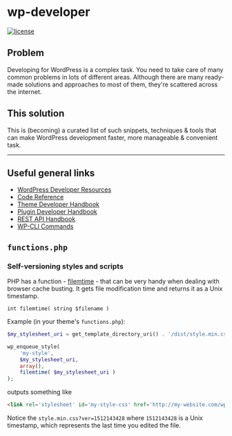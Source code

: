 # wp-developer

[![license](https://img.shields.io/github/license/selrond/wp-developer.svg?style=flat-square)](https://choosealicense.com/licenses/mit/)

## Problem

Developing for WordPress is a complex task. You need to take care of many common problems in lots of different areas. Although there are many ready-made solutions and approaches to most of them, they're scattered across the internet.  

## This solution

This is (becoming) a curated list of such snippets, techniques & tools that can make WordPress development faster, more manageable & convenient task.

---

## Useful general links

- [WordPress Developer Resources](https://developer.wordpress.org/)
- [Code Reference](https://developer.wordpress.org/reference/)
- [Theme Developer Handbook](https://developer.wordpress.org/themes/)
- [Plugin Developer Handbook](https://developer.wordpress.org/plugins/)
- [REST API Handbook](https://developer.wordpress.org/rest-api/)
- [WP-CLI Commands](https://developer.wordpress.org/cli/commands/)

## `functions.php`

### Self-versioning styles and scripts

PHP has a function - [filemtime](https://secure.php.net/manual/en/function.filemtime.php) - that can be very handy when dealing with browser cache busting. It gets file modification time and returns it as a Unix timestamp.

`int filemtime( string $filename )`

Example (in your theme's `functions.php`):

```php
$my_stylesheet_uri = get_template_directory_uri() . '/dist/style.min.css';

wp_enqueue_style( 
	'my-style',
	$my_stylesheet_uri, 
	array(), 
	filemtime( $my_stylesheet_uri ) 
);
```

outputs something like 

```html
<link rel='stylesheet' id='my-style-css' href='http://my-website.com/wp-content/themes/my-theme/dist/style.min.css?ver=1512143428' type='text/css' media='all' />
```

Notice the `style.min.css?ver=1512143428` where `1512143428` is a Unix timestamp, which represents the last time you edited the file.
